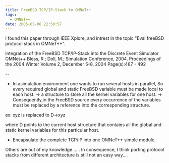 ```yaml
---
title: FreeBSD TCP/IP-Stack to OMNeT++
tags:
  - OMNET++
date: 2005-05-08 22:50:57
---
```


I found this paper through IEEE Xplore, and intrest in  the topic
"Eval freeBSD protocol stack in OMNeT++".

Integration of the FreeBSD TCP/IP-Stack into the Discrete Event
Simulator OMNet++
Bless, R.; Doll, M.;
Simulation Conference, 2004\. Proceedings of the 2004 Winter
Volume 2,  December 5-8, 2004 Page(s):487 - 492

--
* In asimulation environment one wants to run several hosts in parallel,
So every required global and static FreeBSD variable must be made local to each host. -> a structure to store all the kernel variables for one host.
-> Consequently,in the FreeBSD source every occurrence of the variables must be replaced by a reference into the corresponding structure.

ex: xyz is replaced to D->xyz

where D points to the current host structure that contains all the global and static kernel variables for this particular host.

* Encapsulate the complete TCP/IP into one OMNeT++ simple module.

Others are out of my knowledge...... 
In consequence, I think porting protocol stacks from different architecture is still not an easy way....